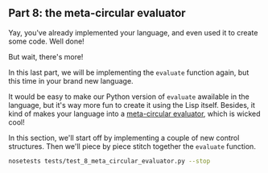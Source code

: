 ## Part 8: the meta-circular evaluator

Yay, you've already implemented your language, and even used it to create some code. Well done!

But wait, there's more!

In this last part, we will be implementing the `evaluate` function again, but this time in your brand new language.

It would be easy to make our Python version of `evaluate` awailable in the language, but it's way more fun to create it using the Lisp itself. Besides, it kind of makes your language into a [meta-circular evaluator][meta-circular], which is wicked cool!

In this section, we'll start off by implementing a couple of new control structures. Then we'll piece by piece stitch together the `evaluate` function.

```bash
nosetests tests/test_8_meta_circular_evaluator.py --stop
```


[meta-circular]: http://en.wikipedia.org/wiki/Meta-circular_evaluator
